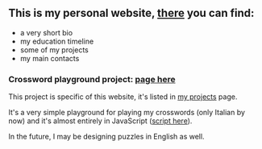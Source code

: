 ## This is my personal website, [there](https://filippopaganelli.github.io/) you can find:

- a very short bio
- my education timeline
- some of my projects
- my main contacts


### Crossword playground project: [page here](https://filippopaganelli.github.io/crosswords.html)

This project is specific of this website, it's listed in [my projects](https://filippopaganelli.github.io/projects.html) page. 

It's a very simple playground for playing my crosswords (only Italian by now) 
and it's almost entirely in JavaScript ([script here](https://github.com/FilippoPaganelli/FilippoPaganelli.github.io/blob/master/js/cw-board.js)). 

In the future, I may be designing puzzles in English as well.

